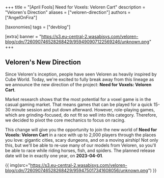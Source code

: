 +++
title = "[April Fools] Need for Voxels: Veloren Cart"
description = "Veloren's Direction"
aliases = ["veloren-direction"]
authors = ["AngelOnFira"]

[taxonomies]
tags = ["devblog"]

[extra]
banner = "https://s3.eu-central-2.wasabisys.com/veloren-blog/cdn/726090746528268429/959490907122569246/unknown.png"
+++

## Veloren's New Direction

Since Veloren's inception, people have seen Veloren as heavily inspired by Cube
World. Today, we're excited to fully break away from this lineage as we announce
the new direction of the project: **Need for Voxels: Veloren Cart**.

Market research shows that the most potential for a voxel game is in the casual
gaming market. That means games that can be played for a quick 15-30 minute
session and put down afterward. However, role-playing games, which are
grinding-focused, do not fit so well into this category. Therefore, we decided to pivot
the core mechanics to focus on racing.

This change will give you the opportunity to join the new world of **Need for
Voxels: Veloren Cart** in a race with up to 2,000 players through the places you
love: gigantic cities, scary dungeons, and on a moving airship! Not only this,
but we'll be able to re-use many of our models from Veloren, so you'll be able
to race while riding horses, fish, and spiders. The planned release date will be
in exactly one year, on **2023-04-01**.

{{
  img(src="https://s3.eu-central-2.wasabisys.com/veloren-blog/cdn/726090746528268429/959475017341608056/unknown.png")
}}
